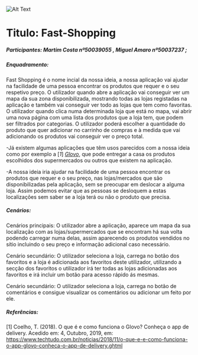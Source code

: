 
![Alt Text](https://imgur.com/RGZmCFQ)

# Titulo: Fast-Shopping

##### Participantes: Martim Costa nº50039055 , Miguel Amaro nº50037237 ;

##### Enquadramento:

Fast Shopping é o nome incial da nossa ideia, a nossa aplicação vai ajudar na facilidade de uma pessoa encontrar os produtos que requer e o seu respetivo preço. O utilizador quando abre a aplicação vai conseguir ver um mapa da sua zona disponibilizada, mostrando todas as lojas registadas na aplicação e também vai conseguir ver todo as lojas que tem como favoritas. O utilizador quando clica numa determinada loja que está no mapa, vai abrir uma nova página com uma lista dos produtos que a loja tem, que podem ser filtrados por categorias. O utilizador poderá escolher a quantidade do produto que quer adicionar no carrinho de compras e à medida que vai adicionando os produtos vai conseguir ver o preço total. 


-Já existem algumas aplicações que têm usos parecidos com a nossa ideia como por exemplo a [*1*] [*Glovo*](https://glovoapp.com/pt_PT/lis/), que pode entregar 
a casa os produtos escolhidos dos supermercados ou outros que existem na aplicação.

-A nossa ideia iria ajudar na facilidade de uma pessoa encontrar os produtos que requer e o seu preço, nas lojas/mercados que são 
disponibilizadas pela aplicação, sem se preocupar em deslocar a alguma loja. Assim podemos evitar que as pessoas se desloquem a estas localizações sem saber se a loja terá ou não o produto que precisa.

##### Cenários:

Cenários principais: O utilizador abre a aplicação, aparece um mapa da sua localização com as lojas/supermercados que se encontram há sua volta
podendo carregar numa delas, assim aparecendo os produtos vendidos no sítio incluindo o seu preço e informação adicional caso necessário.

Cenário secundário: O utilizador seleciona a loja, carrega no botão dos favoritos e a loja é adicionada aos favoritos deste utilizador, utilizando a secção dos favoritos o utilizador irá ter todas as lojas adicionadas aos favoritos e irá incluir um botão para acesso rápido ás mesmas.

Cenário secundário: O utilizador seleciona a loja, carrega no botão de comentários e consigue visualizar os comentários ou adicionar um feito por ele.

##### Referências:
[1] Coelho, T. (2018). O que é e como funciona o Glovo? Conheça o app de delivery. Acedido em: 4, Outubro, 2019, em: https://www.techtudo.com.br/noticias/2018/11/o-que-e-e-como-funciona-o-app-glovo-conheca-o-app-de-delivery.ghtml
